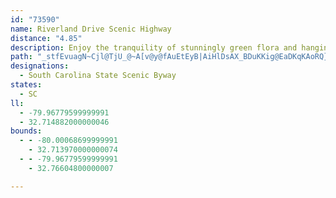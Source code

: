 ```yaml
---
id: "73590"
name: Riverland Drive Scenic Highway
distance: "4.85"
description: Enjoy the tranquility of stunningly green flora and hanging lichens as you journey across Charleston County on Riverland Drive.
path: "_stfEvuagN~Cjl@TjU_@~A[v@y@fAuEtEyB|AiHlDsAX_BDuKKig@EaDKqKAoRQ}Cr@gFQeBHeI`AoRxAaIx@_BbAY`@kDxCeGnD{X`TaGxFyCxDgLpWsC|DwCxCsBrAuIdEW?qHpAoMhAiDPoL~CaK~CiAN"
designations:
  - South Carolina State Scenic Byway
states:
  - SC
ll:
  - -79.96779599999991
  - 32.714882000000046
bounds:
  - - -80.00068699999991
    - 32.713970000000074
  - - -79.96779599999991
    - 32.76604800000007

---
```


